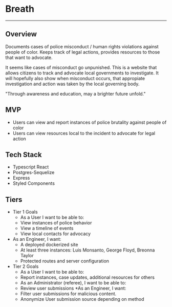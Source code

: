 # Breath
---

## Overview

Documents cases of police misconduct / human rights violations against people of color. Keeps track of legal actions, provides resources to those that want to advocate.

It seems like cases of misconduct go unpunished. This is a website that allows citizens to track and advocate local governments to investigate. It will hopefully also show when misconduct occurs, that appropiate investigation and action was taken by the local governing body.

"Through awareness and education, may a brighter future unfold."

## MVP 

* Users can view and report instances of police brutality against people of color
* Users can view resources local to the incident to advocate for legal action

## Tech Stack

* Typescript React
* Postgres-Sequelize
* Express
* Styled Components


## Tiers 

* Tier 1 Goals
   * As a User I want to be able to:
   * View instances of police behavior
   * View a timeline of events
   * View local contacts for advocacy
* As an Engineer, I want:
  * A deployed dockerized site
  * At least three instances: Luis Monsanto, George Floyd, Breonna Taylor
  * Protected routes and server configuration
* Tier 2 Goals
  * As a User I want to be able to:
  * Report instances, case updates, additional resources for others
  * As an Administrator (referee), I want to be able to:
  * Review user submissions
*As an Engineer, I want:
  * Filter user submissions for malicious content.
  * Anonymize User submission source depending on method
